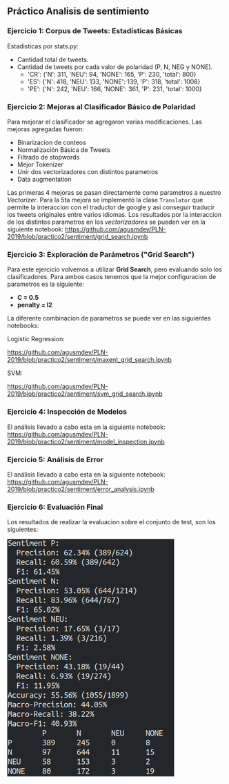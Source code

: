 ## Práctico Analisis de sentimiento

### Ejercicio 1: Corpus de Tweets: Estadísticas Básicas
Estadisticas por stats.py:
- Cantidad total de tweets.
- Cantidad de tweets por cada valor de polaridad (P, N, NEG y NONE).
    - 'CR': {'N': 311, 'NEU': 94, 'NONE': 165, 'P': 230, 'total': 800}
    - 'ES': {'N': 418, 'NEU': 133, 'NONE': 139, 'P': 318, 'total': 1008}
    - 'PE': {'N': 242, 'NEU': 166, 'NONE': 361, 'P': 231, 'total': 1000}

### Ejercicio 2: Mejoras al Clasificador Básico de Polaridad
Para mejorar el clasificador se agregaron varias modificaciones.
Las mejoras agregadas fueron:
- Binarizacion de conteos
- Normalización Básica de Tweets
- Filtrado de stopwords
- Mejor Tokenizer
- Unir dos vectorizadores con distintos parametros
- Data augmentation

Las primeras 4 mejoras se pasan directamente como parametros a nuestro _Vectorizer_.
Para la 5ta mejora se implementó la clase `Translator` que permite la interaccion con el traductor de google y asi conseguir traducir los tweets originales entre varios idiomas.
Los resultados por la interaccion de los distintos parametros en los _vectorizadores_ se pueden ver en la siguiente notebook:
https://github.com/agusmdev/PLN-2019/blob/practico2/sentiment/grid_search.ipynb

### Ejercicio 3: Exploración de Parámetros ("Grid Search")
Para este ejercicio volvemos a utilizar **Grid Search**, pero evaluando solo los clasificadores.
Para ambos casos tenemos que la mejor configuracion de parametros es la siguiente:

- **C = 0.5**
- **penalty = l2**

La diferente combinacion de parametros se puede ver en las siguientes notebooks:

Logistic Regression: 

https://github.com/agusmdev/PLN-2019/blob/practico2/sentiment/maxent_grid_search.ipynb

SVM:

https://github.com/agusmdev/PLN-2019/blob/practico2/sentiment/svm_grid_search.ipynb

### Ejercicio 4: Inspección de Modelos
El análisis llevado a cabo esta en la siguiente notebook:
https://github.com/agusmdev/PLN-2019/blob/practico2/sentiment/model_inspection.ipynb

### Ejercicio 5: Análisis de Error
El análisis llevado a cabo esta en la siguiente notebook:
https://github.com/agusmdev/PLN-2019/blob/practico2/sentiment/error_analysis.ipynb

### Ejercicio 6: Evaluación Final
Los resultados de realizar la evaluacion sobre el conjunto de test, son los siguientes:

![Screenshot](../eval_test_results.png)
